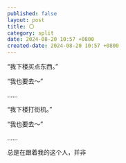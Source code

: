 ```yaml
---
published: false 
layout: post
title: 〇
category: split
date: 2024-08-20 10:57 +0800 
created-date: 2024-08-20 10:57 +0800
---
```

“我下楼买点东西。”

“我也要去～”

……

“我下楼打街机。”

“我也要去～”

……

总是在跟着我的这个人，并非